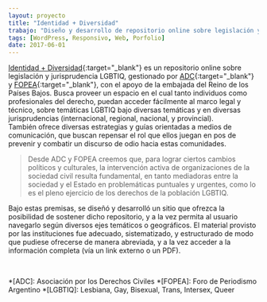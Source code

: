 ```yaml
---
layout: proyecto
title: "Identidad + Diversidad"
trabajo: "Diseño y desarrollo de repositorio online sobre legislación y jurisprudencia LGBTIQ"
tags: [WordPress, Responsivo, Web, Porfolio]
date: 2017-06-01
---
```


[Identidad + Diversidad](http://identidadydiversidad.adc.org.ar/){:target="_blank"} es un repositorio online sobre legislación y jurisprudencia LGBTIQ, gestionado por [ADC](http://adc.org.ar/){:target="_blank"} y [FOPEA](http://www.fopea.org/){:target="_blank"}, con el apoyo de la embajada del Reino de los Países Bajos. Busca proveer un espacio en el cual tanto individuos como profesionales del derecho, puedan acceder fácilmente al marco legal y técnico, sobre temáticas LGBTIQ bajo diversas temáticas y en diversas jurisprudencias (internacional, regional, nacional, y provincial).  
También ofrece diversas estrategias y guías orientadas a medios de comunicación, que buscan repensar el rol que ellos juegan en pos de prevenir y combatir un discurso de odio hacia estas comunidades.

> Desde ADC y FOPEA creemos que, para lograr ciertos cambios políticos y culturales, la intervención activa de organizaciones de la sociedad civil resulta fundamental, en tanto mediadoras entre la sociedad y el Estado en problemáticas puntuales y urgentes, como lo es el pleno ejercicio de los derechos de la población LGBTIQ.

Bajo estas premisas, se diseñó y desarrolló un sitio que ofrezca la posibilidad de sostener dicho repositorio, y a la vez permita al usuario navegarlo según diversos ejes temáticos o geográficos. El material provisto por las instituciones fue adecuado, sistematizado, y estructurado de modo que pudiese ofrecerse de manera abreviada, y a la vez acceder a la información completa (vía un link externo o un PDF).

<div class="fotorama">
    <img src="{{ site.baseurl }}/img/2017_i+d-01.jpg" alt="" />
    <img src="{{ site.baseurl }}/img/2017_i+d-02.jpg" alt="" />
    <img src="{{ site.baseurl }}/img/2017_i+d-03.jpg" alt="" />
    <img src="{{ site.baseurl }}/img/2017_i+d-04.jpg" alt="" />
    <img src="{{ site.baseurl }}/img/2017_i+d-05.jpg" alt="" />
</div>

*[ADC]: Asociación por los Derechos Civiles
*[FOPEA]: Foro de Periodismo Argentino
*[LGBTIQ]: Lesbiana, Gay, Bisexual, Trans, Intersex, Queer
